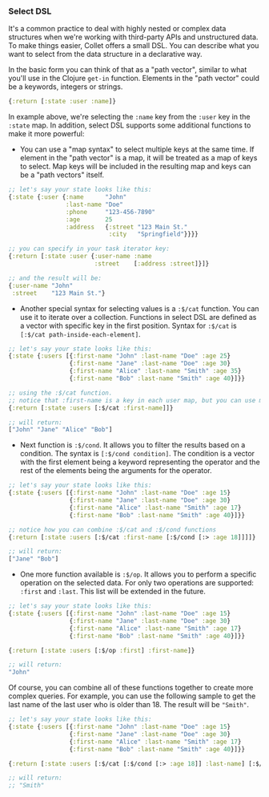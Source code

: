 ### Select DSL

It's a common practice to deal with highly nested or complex data structures when we're working with third-party APIs
and unstructured data. To make things easier, Collet offers a small DSL. You can describe what you want to select from
the data structure in a declarative way.

In the basic form you can think of that as a "path vector", similar to what you'll use in the Clojure `get-in` function.
Elements in the "path vector" could be a keywords, integers or strings.

```clojure
{:return [:state :user :name]}
```

In example above, we're selecting the `:name` key from the `:user` key in the `:state` map.
In addition, select DSL supports some additional functions to make it more powerful:

- You can use a "map syntax" to select multiple keys at the same time. If element in the "path vector" is a map, it will
  be treated as a map of keys to select. Map keys will be included in the resulting map and keys can be a "path vectors"
  itself.

```clojure
;; let's say your state looks like this:
{:state {:user {:name      "John"
                :last-name "Doe"
                :phone     "123-456-7890"
                :age       25
                :address   {:street "123 Main St."
                            :city   "Springfield"}}}}

;; you can specify in your task iterator key:
{:return [:state :user {:user-name :name
                        :street    [:address :street]}]}

;; and the result will be:
{:user-name "John"
 :street    "123 Main St."}
```

- Another special syntax for selecting values is a `:$/cat` function. You can use it to iterate over a collection.
  Functions in select DSL are defined as a vector with specific key in the first position. Syntax for `:$/cat` is
  `[:$/cat path-inside-each-element]`.

```clojure
;; let's say your state looks like this:
{:state {:users [{:first-name "John" :last-name "Doe" :age 25}
                 {:first-name "Jane" :last-name "Doe" :age 30}
                 {:first-name "Alice" :last-name "Smith" :age 35}
                 {:first-name "Bob" :last-name "Smith" :age 40}]}}

;; using the :$/cat function. 
;; notice that :first-name is a key in each user map, but you can use more complex paths as well
{:return [:state :users [:$/cat :first-name]]}

;; will return:
["John" "Jane" "Alice" "Bob"]
```

- Next function is `:$/cond`. It allows you to filter the results based on a condition. The syntax is
  `[:$/cond condition]`. The condition is a vector with the first element being a keyword representing the operator and
  the rest of the elements being the arguments for the operator.

```clojure
;; let's say your state looks like this:
{:state {:users [{:first-name "John" :last-name "Doe" :age 15}
                 {:first-name "Jane" :last-name "Doe" :age 30}
                 {:first-name "Alice" :last-name "Smith" :age 17}
                 {:first-name "Bob" :last-name "Smith" :age 40}]}}

;; notice how you can combine :$/cat and :$/cond functions
{:return [:state :users [:$/cat :first-name [:$/cond [:> :age 18]]]]}

;; will return:
["Jane" "Bob"]
```

- One more function available is `:$/op`. It allows you to perform a specific operation on the selected data. For only
  two operations are supported: `:first` and `:last`. This list will be extended in the future.

```clojure
;; let's say your state looks like this:
{:state {:users [{:first-name "John" :last-name "Doe" :age 15}
                 {:first-name "Jane" :last-name "Doe" :age 30}
                 {:first-name "Alice" :last-name "Smith" :age 17}
                 {:first-name "Bob" :last-name "Smith" :age 40}]}}

{:return [:state :users [:$/op :first] :first-name]}

;; will return:
"John"
```

Of course, you can combine all of these functions together to create more complex queries. For example, you can use
the following sample to get the last name of the last user who is older than 18.
The result will be `"Smith"`.

```clojure
;; let's say your state looks like this:
{:state {:users [{:first-name "John" :last-name "Doe" :age 15}
                 {:first-name "Jane" :last-name "Doe" :age 30}
                 {:first-name "Alice" :last-name "Smith" :age 17}
                 {:first-name "Bob" :last-name "Smith" :age 40}]}}

{:return [:state :users [:$/cat [:$/cond [:> :age 18]] :last-name] [:$/op :last]]}

;; will return:
;; "Smith"
```